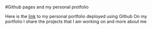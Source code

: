 #Github pages and my personal protfolio

Here is the [link](https://skaramje.github.io/index.html) to my personal portfolio deployed using Github
On my portfolio I share the projects that I am working on and more about me
